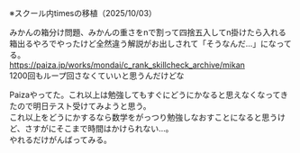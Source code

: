 ※スクール内timesの移植（2025/10/03）

みかんの箱分け問題、みかんの重さをnで割って四捨五入してn掛けたら入れる箱出るやろでやったけど全然違う解説がお出しされて「そうなんだ…」になってる。  
https://paiza.jp/works/mondai/c_rank_skillcheck_archive/mikan  
1200回もループ回さなくていいと思うんだけどな  

Paizaやってた。これ以上は勉強してもすぐにどうにかなると思えなくなってきたので明日テスト受けてみようと思う。  
これ以上をどうにかするなら数学をがっつり勉強しなおすことになると思うけど、さすがにそこまで時間はかけられない…。  
やれるだけがんばってみる。  

